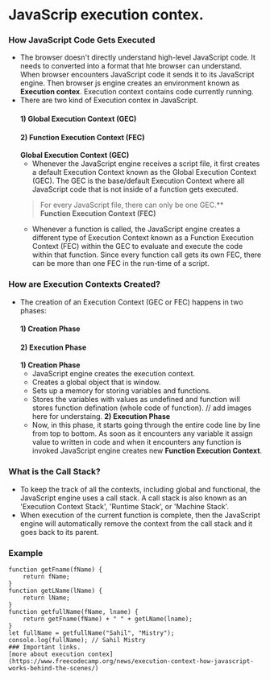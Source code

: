 # JavaScrip execution contex.
### How JavaScript Code Gets Executed
* The browser doesn't directly understand high-level JavaScript code. It needs to converted into a format that hte browser can understand.          
When browser encounters JavaScript code it sends it to its JavaScript engine. Then browser js engine creates an environment known as **Execution contex**.      Execution context contains code currently running.
* There are two kind of Execution contex in JavaScript.
    #### 1) Global Execution Context (GEC)
    #### 2) Function Execution Context (FEC)
    **Global Execution Context (GEC)**
    * Whenever the JavaScript engine receives a script file, it first creates a default Execution Context known as the Global Execution Context (GEC). The GEC is the base/default Execution Context where all JavaScript code that is not inside of a function gets executed.
    > For every JavaScript file, there can only be one GEC.**       
    **Function Execution Context (FEC)**
    * Whenever a function is called, the JavaScript engine creates a different type of Execution Context known as a Function Execution Context (FEC) within the GEC to evaluate and execute the code within that function. Since every function call gets its own FEC, there can be more than one FEC in the run-time of a script.
### How are Execution Contexts Created?
* The creation of an Execution Context (GEC or FEC) happens in two phases:
    #### 1) Creation Phase
    #### 2) Execution Phase
    **1) Creation Phase**
    * JavaScript engine creates the execution context.
    * Creates a global object that is window.
    * Sets up a memory for storing variables and functions.
    * Stores the variables with values as undefined and function will stores function defination (whole code of function).
    // add images here for understaing.
    **2) Execution Phase**
    * Now, in this phase, it starts going through the entire code line by line from top to bottom. As soon as it encounters any variable it assign value to written in code and when it encounters any function is invoked JavaScript engine creates new **Function Execution Context**.
### What is the Call Stack?
* To keep the track of all the contexts, including global and functional, the JavaScript engine uses a call stack. A call stack is also known as an 'Execution Context Stack', 'Runtime Stack', or 'Machine Stack'.
* When execution of the current function is complete, then the JavaScript engine will automatically remove the context from the call stack and it goes back to its parent.
### Example
```
function getFname(fName) {
    return fName;
}
function getLName(lName) {
    return lName;
}
function getfullName(fName, lname) {
    return getFname(fName) + " " + getLName(lname);
}
let fullName = getfullName("Sahil", "Mistry");
console.log(fullName); // Sahil Mistry
### Important links.
[more about execution contex](https://www.freecodecamp.org/news/execution-context-how-javascript-works-behind-the-scenes/)